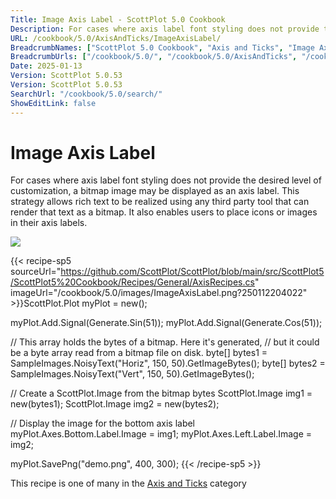 ```yaml
---
Title: Image Axis Label - ScottPlot 5.0 Cookbook
Description: For cases where axis label font styling does not provide the desired level of customization, a bitmap image may be displayed as an axis label. This strategy allows rich text to be realized using any third party tool that can render that text as a bitmap. It also enables users to place icons or images in their axis labels.
URL: /cookbook/5.0/AxisAndTicks/ImageAxisLabel/
BreadcrumbNames: ["ScottPlot 5.0 Cookbook", "Axis and Ticks", "Image Axis Label"]
BreadcrumbUrls: ["/cookbook/5.0/", "/cookbook/5.0/AxisAndTicks", "/cookbook/5.0/AxisAndTicks/ImageAxisLabel"]
Date: 2025-01-13
Version: ScottPlot 5.0.53
Version: ScottPlot 5.0.53
SearchUrl: "/cookbook/5.0/search/"
ShowEditLink: false
---
```



<div class='d-flex align-items-center mt-5'>
<h1 class='me-2 text-dark my-0 border-0'>Image Axis Label</h1>
</div>

For cases where axis label font styling does not provide the desired level of customization, a bitmap image may be displayed as an axis label. This strategy allows rich text to be realized using any third party tool that can render that text as a bitmap. It also enables users to place icons or images in their axis labels.

[![](/cookbook/5.0/images/ImageAxisLabel.png?250112204022)](/cookbook/5.0/images/ImageAxisLabel.png?250112204022)

{{< recipe-sp5 sourceUrl="https://github.com/ScottPlot/ScottPlot/blob/main/src/ScottPlot5/ScottPlot5%20Cookbook/Recipes/General/AxisRecipes.cs" imageUrl="/cookbook/5.0/images/ImageAxisLabel.png?250112204022" >}}ScottPlot.Plot myPlot = new();

myPlot.Add.Signal(Generate.Sin(51));
myPlot.Add.Signal(Generate.Cos(51));

// This array holds the bytes of a bitmap. Here it's generated,
// but it could be a byte array read from a bitmap file on disk.
byte[] bytes1 = SampleImages.NoisyText("Horiz", 150, 50).GetImageBytes();
byte[] bytes2 = SampleImages.NoisyText("Vert", 150, 50).GetImageBytes();

// Create a ScottPlot.Image from the bitmap bytes
ScottPlot.Image img1 = new(bytes1);
ScottPlot.Image img2 = new(bytes2);

// Display the image for the bottom axis label
myPlot.Axes.Bottom.Label.Image = img1;
myPlot.Axes.Left.Label.Image = img2;

myPlot.SavePng("demo.png", 400, 300);
{{< /recipe-sp5 >}}

<div class='my-5 text-center'>This recipe is one of many in the <a href='/cookbook/5.0/AxisAndTicks'>Axis and Ticks</a> category</div>


